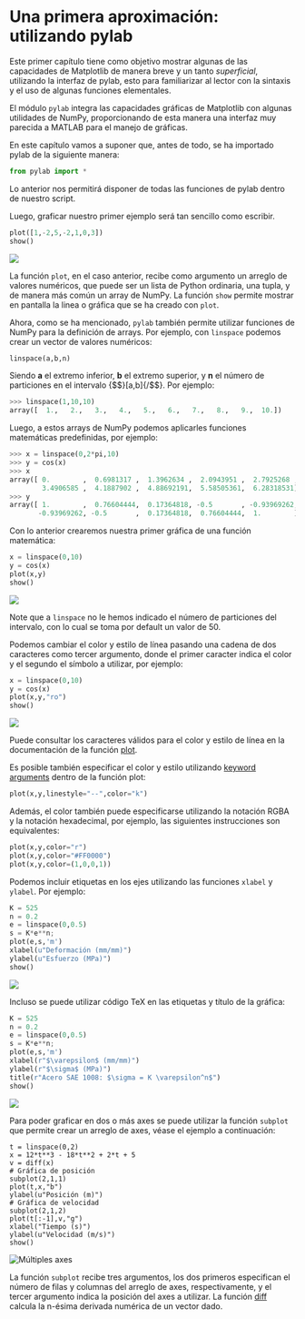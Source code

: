 # Una primera aproximación: utilizando pylab

Este primer capítulo tiene como objetivo mostrar algunas de las capacidades de Matplotlib de manera 
breve y un tanto *superficial*, utilizando la interfaz de pylab, esto para familiarizar al lector 
con la sintaxis y el uso de algunas funciones elementales.

El módulo `pylab` integra las capacidades gráficas de Matplotlib con algunas utilidades de NumPy, 
proporcionando de esta manera una interfaz muy parecida a MATLAB para el manejo de gráficas.

En este capítulo vamos a suponer que, antes de todo, se ha importado pylab de la siguiente manera:

```python
from pylab import *
```

Lo anterior nos permitirá disponer de todas las funciones de pylab dentro de  nuestro script.

Luego, graficar nuestro primer ejemplo será tan sencillo como escribir.

```python
plot([1,-2,5,-2,1,0,3])
show()
```

![](images/ch2/img_01.png)


La función `plot`, en el caso anterior, recibe como argumento un arreglo de valores numéricos, que 
puede ser un lista de Python ordinaria, una tupla, y de manera más común un array de NumPy. La función 
`show` permite mostrar en pantalla la linea o gráfica que se ha creado con `plot`.

Ahora, como se ha mencionado, `pylab` también permite utilizar funciones de NumPy para la definición 
de arrays. Por ejemplo, con `linspace` podemos crear un vector de valores numéricos:

```python
linspace(a,b,n)
```

Siendo **a** el extremo inferior, **b** el extremo superior, y **n** el número de particiones en el intervalo 
{$$}[a,b]{/$$}. Por ejemplo:

```python
>>> linspace(1,10,10)
array([  1.,   2.,   3.,   4.,   5.,   6.,   7.,   8.,   9.,  10.])
```

Luego, a estos arrays de NumPy podemos aplicarles funciones matemáticas predefinidas, por ejemplo:

```python
>>> x = linspace(0,2*pi,10)
>>> y = cos(x)
>>> x
array([ 0.        ,  0.6981317 ,  1.3962634 ,  2.0943951 ,  2.7925268 ,
        3.4906585 ,  4.1887902 ,  4.88692191,  5.58505361,  6.28318531])
>>> y
array([ 1.        ,  0.76604444,  0.17364818, -0.5       , -0.93969262,
       -0.93969262, -0.5       ,  0.17364818,  0.76604444,  1.        ])
```

Con lo anterior crearemos nuestra primer gráfica de una función matemática:

```python
x = linspace(0,10)
y = cos(x)
plot(x,y)
show()
```

![](images/ch2/img_02.png)


Note que a `linspace` no le hemos indicado el número de particiones del intervalo, con lo cual 
se toma por default un valor de 50.

Podemos cambiar el color y estilo de línea pasando una cadena de dos caracteres como tercer argumento, 
donde el primer caracter indica el color y el segundo el símbolo a utilizar, 
por ejemplo:

```python
x = linspace(0,10)
y = cos(x)
plot(x,y,"ro")
show()
```

![](images/ch2/img_03.png)

Puede consultar los caracteres válidos para el color y estilo de línea en la documentación 
de la función [plot](http://matplotlib.org/api/pyplot_api.html#matplotlib.pyplot.plot).

Es posible también especificar el color y estilo utilizando [keyword arguments](https://docs.python.org/2/tutorial/controlflow.html#keyword-arguments) dentro de la función plot:

```python
plot(x,y,linestyle="--",color="k")
```

Además, el color también puede especificarse utilizando la notación RGBA y la notación hexadecimal, 
por ejemplo, las siguientes instrucciones son equivalentes:

```python
plot(x,y,color="r")
plot(x,y,color="#FF0000")
plot(x,y,color=(1,0,0,1))
```

Podemos incluir etiquetas en los ejes utilizando las funciones `xlabel` y `ylabel`. 
Por ejemplo:

```python
K = 525
n = 0.2
e = linspace(0,0.5)
s = K*e**n;
plot(e,s,'m')
xlabel(u"Deformación (mm/mm)")
ylabel(u"Esfuerzo (MPa)")
show()
```

![](images/ch2/img_04.png)

Incluso se puede utilizar código TeX en las etiquetas y título de la gráfica:

```python
K = 525
n = 0.2
e = linspace(0,0.5)
s = K*e**n;
plot(e,s,'m')
xlabel(r"$\varepsilon$ (mm/mm)")
ylabel(r"$\sigma$ (MPa)")
title(r"Acero SAE 1008: $\sigma = K \varepsilon^n$")
show()
```

![](images/ch2/img_05.png)

Para poder graficar en dos o más axes se puede utilizar la función `subplot` que permite 
crear un arreglo de axes, véase el ejemplo a continuación:

	t = linspace(0,2)
	x = 12*t**3 - 18*t**2 + 2*t + 5
	v = diff(x)
	# Gráfica de posición
	subplot(2,1,1)
	plot(t,x,"b")
	ylabel(u"Posición (m)")
	# Gráfica de velocidad
	subplot(2,1,2)
	plot(t[:-1],v,"g")
	xlabel("Tiempo (s)")
	ylabel(u"Velocidad (m/s)")
	show()

![Múltiples axes](images/ch2/img_06.png)

La función `subplot` recibe tres argumentos, los dos primeros especifican el número de filas y columnas 
del arreglo de axes, respectivamente, y el tercer argumento indica la posición del axes a utilizar.
La función [diff](http://docs.scipy.org/doc/numpy-1.10.0/reference/generated/numpy.diff.html) calcula 
la n-ésima derivada numérica de un vector dado.
